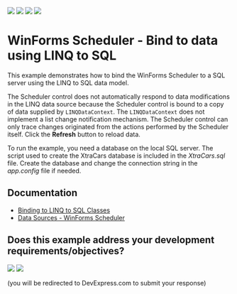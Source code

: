 <!-- default badges list -->
![](https://img.shields.io/endpoint?url=https://codecentral.devexpress.com/api/v1/VersionRange/128633875/18.1.3%2B)
[![](https://img.shields.io/badge/Open_in_DevExpress_Support_Center-FF7200?style=flat-square&logo=DevExpress&logoColor=white)](https://supportcenter.devexpress.com/ticket/details/E823)
[![](https://img.shields.io/badge/📖_How_to_use_DevExpress_Examples-e9f6fc?style=flat-square)](https://docs.devexpress.com/GeneralInformation/403183)
[![](https://img.shields.io/badge/💬_Leave_Feedback-feecdd?style=flat-square)](#does-this-example-address-your-development-requirementsobjectives)
<!-- default badges end -->
# WinForms Scheduler - Bind to data using LINQ to SQL

This example demonstrates how to bind the WinForms Scheduler to a SQL server using the LINQ to SQL data model.

The Scheduler control does not automatically respond to data modifications in the LINQ data source because the Scheduler control is bound to a copy of data supplied by `LINQDataContext`. The `LINQDataContext` does not implement a list change notification mechanism. The Scheduler control can only trace changes originated from the actions performed by the Scheduler itself. Click the **Refresh** button to reload data.

To run the example, you need a database on the local SQL server. The script used to create the XtraCars database is included in the *XtraCars.sql* file. Create the database and change the connection string in the *app.config* file if needed.


## Documentation

* [Binding to LINQ to SQL Classes](https://docs.devexpress.com/WindowsForms/4057/common-features/data-binding/binding-to-linq-to-sql-classes)
* [Data Sources - WinForms Scheduler](https://docs.devexpress.com/WindowsForms/3289/controls-and-libraries/scheduler/data-binding/data-sources)
<!-- feedback -->
## Does this example address your development requirements/objectives?

[<img src="https://www.devexpress.com/support/examples/i/yes-button.svg"/>](https://www.devexpress.com/support/examples/survey.xml?utm_source=github&utm_campaign=winforms-scheduler-linq-to-sql&~~~was_helpful=yes) [<img src="https://www.devexpress.com/support/examples/i/no-button.svg"/>](https://www.devexpress.com/support/examples/survey.xml?utm_source=github&utm_campaign=winforms-scheduler-linq-to-sql&~~~was_helpful=no)

(you will be redirected to DevExpress.com to submit your response)
<!-- feedback end -->
